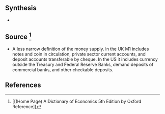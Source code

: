 ## Synthesis
- 
## Source [^1]
- A less narrow definition of the money supply. In the UK M1 includes notes and coin in circulation, private sector current accounts, and deposit accounts transferable by cheque. In the US it includes currency outside the Treasury and Federal Reserve Banks, demand deposits of commercial banks, and other checkable deposits.
## References

[^1]: [[(Home Page) A Dictionary of Economics 5th Edition by Oxford Reference]]